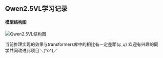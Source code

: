 ## Qwen2.5VL学习记录
#### 模型结构图
![Qwen2.5VL结构图](images/qwen2_5_vl.png)


当前推理实现的效果与transformers库中的相比有一定差距(ಥ_ಥ)
欢迎有兴趣的同学共同改进此项目＼(^o^)／



